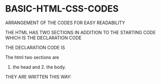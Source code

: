 # BASIC-HTML-CSS-CODES
ARRANGEMENT OF THE CODES FOR EASY READABILITY

THE HTML HAS TWO SECTIONS IN ADDITION TO THE STARTING CODE WHICH IS THE DECLARATION CODE

THE DECLARATION CODE IS <!DOCTYPE html>

The html two sections are
1. the head and 2. the body.

THEY ARE WRITTEN THIS WAY:
<html>
  <head>
  </head>
  <body>
  </body>
  </html>
  
